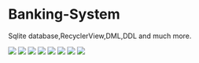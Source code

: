 # Banking-System
Sqlite database,RecyclerView,DML,DDL and much more.


![](images/WhatsApp%20Image%202021-05-15%20at%2012.29.40%20PM%20(5).jpeg)
![](images/WhatsApp%20Image%202021-05-15%20at%2012.29.40%20PM%20(1).jpeg)
![](imagesWhatsApp%20Image%202021-05-15%20at%2012.29.40%20PM%20(2).jpeg)
![](images/WhatsApp%20Image%202021-05-15%20at%2012.29.40%20PM%20(3).jpeg)
![](images/WhatsApp%20Image%202021-05-15%20at%2012.29.40%20PM%20(4).jpeg)
![](images/WhatsApp%20Image%202021-05-15%20at%2012.29.40%20PM%20(6).jpeg)
![](images/WhatsApp%20Image%202021-05-15%20at%2012.29.40%20PM.jpeg)
![](images/WhatsApp%20Image%202021-05-15%20at%2012.31.09%20PM.jpeg)
